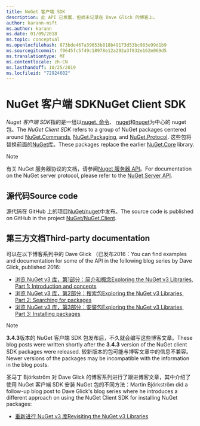 ```yaml
---
title: NuGet 客户端 SDK
description: 此 API 已发展，但尚未记录在 Dave Glick 的博客上。
author: karann-msft
ms.author: karann
ms.date: 01/09/2018
ms.topic: conceptual
ms.openlocfilehash: 873bde467a39653b818b49173d53bc983e99d1b9
ms.sourcegitcommit: f9645fc5f49c18978e12a292a3f832e162e069d5
ms.translationtype: MT
ms.contentlocale: zh-CN
ms.lasthandoff: 10/25/2019
ms.locfileid: "72924602"
---
```

# <a name="nuget-client-sdk"></a><span data-ttu-id="5b1cb-103">NuGet 客户端 SDK</span><span class="sxs-lookup"><span data-stu-id="5b1cb-103">NuGet Client SDK</span></span>

<span data-ttu-id="5b1cb-104">*Nuget 客户端 SDK*指的是一组以[nuget. 命令](https://www.nuget.org/packages/NuGet.Commands)、 [nuget](https://www.nuget.org/packages/NuGet.Packaging)和[nuget](https://www.nuget.org/packages/NuGet.Protocol)为中心的 nuget 包。</span><span class="sxs-lookup"><span data-stu-id="5b1cb-104">The *NuGet Client SDK* refers to a group of NuGet packages centered around [NuGet.Commands](https://www.nuget.org/packages/NuGet.Commands), [NuGet.Packaging](https://www.nuget.org/packages/NuGet.Packaging), and [NuGet.Protocol](https://www.nuget.org/packages/NuGet.Protocol).</span></span> <span data-ttu-id="5b1cb-105">这些包将替换前面的[NuGet](https://www.nuget.org/packages/NuGet.Core/)库。</span><span class="sxs-lookup"><span data-stu-id="5b1cb-105">These packages replace the earlier [NuGet.Core](https://www.nuget.org/packages/NuGet.Core/) library.</span></span>

> [!Note]
>  <span data-ttu-id="5b1cb-106">有关 NuGet 服务器协议的文档，请参阅[Nuget 服务器 API](~/api/overview.md)。</span><span class="sxs-lookup"><span data-stu-id="5b1cb-106">For documentation on the NuGet server protocol, please refer to the [NuGet Server API](~/api/overview.md).</span></span>

## <a name="source-code"></a><span data-ttu-id="5b1cb-107">源代码</span><span class="sxs-lookup"><span data-stu-id="5b1cb-107">Source code</span></span>

<span data-ttu-id="5b1cb-108">源代码在 GitHub 上的项目[NuGet/nuget](https://github.com/NuGet/NuGet.Client)中发布。</span><span class="sxs-lookup"><span data-stu-id="5b1cb-108">The source code is published on GitHub in the project [NuGet/NuGet.Client](https://github.com/NuGet/NuGet.Client).</span></span>

## <a name="third-party-documentation"></a><span data-ttu-id="5b1cb-109">第三方文档</span><span class="sxs-lookup"><span data-stu-id="5b1cb-109">Third-party documentation</span></span>

<span data-ttu-id="5b1cb-110">可以在以下博客系列中的 Dave Glick （已发布2016：</span><span class="sxs-lookup"><span data-stu-id="5b1cb-110">You can find examples and documentation for some of the API in the following blog series by Dave Glick, published 2016:</span></span>

- [<span data-ttu-id="5b1cb-111">浏览 NuGet v3 库，第1部分：简介和概念</span><span class="sxs-lookup"><span data-stu-id="5b1cb-111">Exploring the NuGet v3 Libraries, Part 1: Introduction and concepts</span></span>](http://daveaglick.com/posts/exploring-the-nuget-v3-libraries-part-1)
- [<span data-ttu-id="5b1cb-112">浏览 NuGet v3 库，第2部分：搜索包</span><span class="sxs-lookup"><span data-stu-id="5b1cb-112">Exploring the NuGet v3 Libraries, Part 2: Searching for packages</span></span>](http://daveaglick.com/posts/exploring-the-nuget-v3-libraries-part-2)
- [<span data-ttu-id="5b1cb-113">浏览 NuGet v3 库，第3部分：安装包</span><span class="sxs-lookup"><span data-stu-id="5b1cb-113">Exploring the NuGet v3 Libraries, Part 3: Installing packages</span></span>](http://daveaglick.com/posts/exploring-the-nuget-v3-libraries-part-3)

> [!Note]
> <span data-ttu-id="5b1cb-114">**3.4.3**版本的 NuGet 客户端 SDK 包发布后，不久就会编写这些博客文章。</span><span class="sxs-lookup"><span data-stu-id="5b1cb-114">These blog posts were written shortly after the **3.4.3** version of the NuGet client SDK packages were released.</span></span>
> <span data-ttu-id="5b1cb-115">较新版本的包可能与博客文章中的信息不兼容。</span><span class="sxs-lookup"><span data-stu-id="5b1cb-115">Newer versions of the packages may be incompatible with the information in the blog posts.</span></span>

<span data-ttu-id="5b1cb-116">圣马丁 Björkström 对 Dave Glick 的博客系列进行了跟进博客文章，其中介绍了使用 NuGet 客户端 SDK 安装 NuGet 包的不同方法：</span><span class="sxs-lookup"><span data-stu-id="5b1cb-116">Martin Björkström did a follow-up blog post to Dave Glick's blog series where he introduces a different approach on using the NuGet Client SDK for installing NuGet packages:</span></span>

- [<span data-ttu-id="5b1cb-117">重新进行 NuGet v3 库</span><span class="sxs-lookup"><span data-stu-id="5b1cb-117">Revisiting the NuGet v3 Libraries</span></span>](https://martinbjorkstrom.com/posts/2018-09-19-revisiting-nuget-client-libraries)
